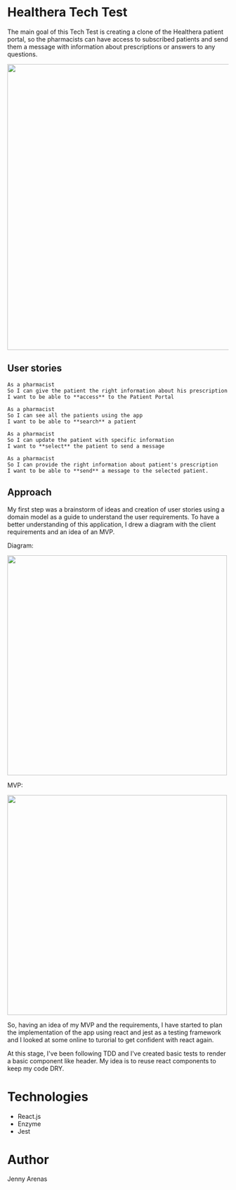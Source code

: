 # Healthera Tech Test

The main goal of this Tech Test is creating a clone of the Healthera patient portal, so the pharmacists can have access to subscribed patients and send them a message with information about prescriptions or answers to any questions.
<p>
<img src="https://user-images.githubusercontent.com/29259526/39251212-a8e9a258-489a-11e8-8265-ab9bde9f14b1.png" width="650" ="align-center">
</p>


## User stories

```
As a pharmacist
So I can give the patient the right information about his prescription
I want to be able to **access** to the Patient Portal

As a pharmacist
So I can see all the patients using the app
I want to be able to **search** a patient

As a pharmacist
So I can update the patient with specific information
I want to **select** the patient to send a message

As a pharmacist
So I can provide the right information about patient's prescription
I want to be able to **send** a message to the selected patient.

```

## Approach

My first step was a brainstorm of ideas and creation of user stories using a domain model as a guide to understand the user requirements.
To have a better understanding of this application, I drew a diagram with the client requirements and an idea of an MVP.

Diagram:
<p>
<img src="https://user-images.githubusercontent.com/29259526/39365608-81895204-4a29-11e8-9be4-7f3df6bf7420.png" width="500" ="align-center">
</p>

MVP:

<p>
<img src="https://user-images.githubusercontent.com/29259526/39366580-3b2e3358-4a2c-11e8-91fb-36c77216bba9.png" width="500" ="align-center">
</p>

So, having an idea of my MVP and the requirements, I have started to plan the implementation of the app using react and jest as a testing framework and I looked at some online to turorial to get confident with react again.

At this stage, I've been following TDD and I've created basic tests to render a basic component like header. My idea is to reuse react components to keep my code DRY.

# Technologies

- React.js
- Enzyme
- Jest

# Author

Jenny Arenas